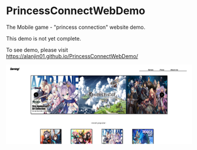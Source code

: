 # PrincessConnectWebDemo
The Mobile game - "princess connection" website demo.


This demo is not yet complete.

To see demo, please visit https://alanjin01.github.io/PrincessConnectWebDemo/

![image](https://github.com/AlanJin01/Gaming/blob/master/web1.png)
